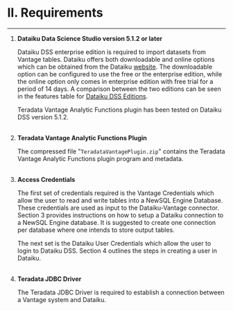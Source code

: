 # II. Requirements

---

1. **Dataiku Data Science Studio version 5.1.2 or later**

   Dataiku DSS enterprise edition is required to import datasets from Vantage tables. Dataiku offers both downloadable and online options which can be obtained from the Dataiku [website](https://www.dataiku.com/dss/trynow/). The downloadable option can be configured to use the free or the enterprise edition, while the online option only comes in enterprise edition with free trial for a period of 14 days. A comparison between the two editions can be seen in the features table for [Dataiku DSS Editions](https://www.dataiku.com/dss/editions/).

   Teradata Vantage Analytic Functions plugin has been tested on Dataiku DSS version 5.1.2.  
   &nbsp; 

2. **Teradata Vantage Analytic Functions Plugin**

   The compressed file "`TeradataVantagePlugin.zip`" contains the Teradata Vantage Analytic Functions plugin program and metadata.  
   &nbsp;  

3. **Access Credentials**

   The first set of credentials required is the Vantage Credentials which allow the user to read and write tables into a NewSQL Engine Database. These credentials are used as input to the Dataiku-Vantage connector. Section 3 provides instructions on how to setup a Dataiku connection to a NewSQL Engine database. It is suggested to create one connection per database where one intends to store output tables.

   The next set is the Dataiku User Credentials which allow the user to login to  Dataiku DSS. Section 4 outlines the steps in creating a user in Dataiku.  
   &nbsp;  

4. **Teradata JDBC Driver**

   The Teradata JDBC Driver is required to establish a connection between a Vantage system and Dataiku.



